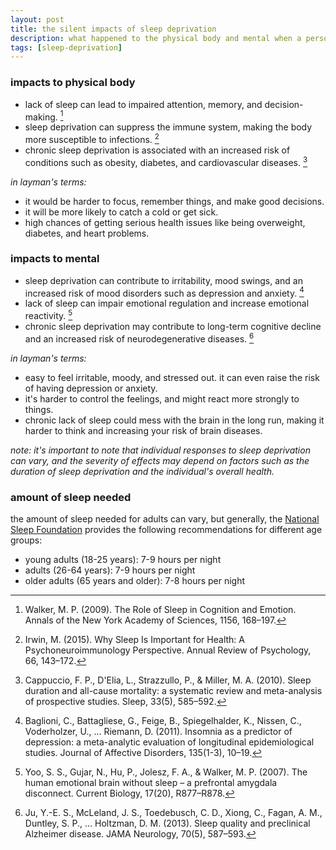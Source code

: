 ```yaml
---
layout: post
title: the silent impacts of sleep deprivation
description: what happened to the physical body and mental when a person is lacking of sleep he/she needed
tags: [sleep-deprivation]
---
```


### impacts to physical body

- lack of sleep can lead to impaired attention, memory, and decision-making. [^1]
- sleep deprivation can suppress the immune system, making the body more susceptible to infections. [^2]
- chronic sleep deprivation is associated with an increased risk of conditions such as obesity, diabetes, and cardiovascular diseases. [^3]

_in layman's terms:_

- it would be harder to focus, remember things, and make good decisions.
- it will be more likely to catch a cold or get sick.
- high chances of getting serious health issues like being overweight, diabetes, and heart problems.

### impacts to mental

- sleep deprivation can contribute to irritability, mood swings, and an increased risk of mood disorders such as depression and anxiety. [^4]
- lack of sleep can impair emotional regulation and increase emotional reactivity. [^5]
- chronic sleep deprivation may contribute to long-term cognitive decline and an increased risk of neurodegenerative diseases. [^6]

_in layman's terms:_

- easy to feel irritable, moody, and stressed out. it can even raise the risk of having depression or anxiety.
- it's harder to control the feelings, and might react more strongly to things.
- chronic lack of sleep could mess with the brain in the long run, making it harder to think and increasing your risk of brain diseases.

_note: it's important to note that individual responses to sleep deprivation can vary, and the severity of effects may depend on factors such as the duration of sleep deprivation and the individual's overall health._

### amount of sleep needed

the amount of sleep needed for adults can vary, but generally, the [National Sleep Foundation](https://www.thensf.org/) provides the following recommendations for different age groups:

- young adults (18-25 years): 7-9 hours per night
- adults (26-64 years): 7-9 hours per night
- older adults (65 years and older): 7-8 hours per night

[^1]: Walker, M. P. (2009). The Role of Sleep in Cognition and Emotion. Annals of the New York Academy of Sciences, 1156, 168–197.
[^2]: Irwin, M. (2015). Why Sleep Is Important for Health: A Psychoneuroimmunology Perspective. Annual Review of Psychology, 66, 143–172.
[^3]: Cappuccio, F. P., D'Elia, L., Strazzullo, P., & Miller, M. A. (2010). Sleep duration and all-cause mortality: a systematic review and meta-analysis of prospective studies. Sleep, 33(5), 585–592.
[^4]: Baglioni, C., Battagliese, G., Feige, B., Spiegelhalder, K., Nissen, C., Voderholzer, U., ... Riemann, D. (2011). Insomnia as a predictor of depression: a meta-analytic evaluation of longitudinal epidemiological studies. Journal of Affective Disorders, 135(1-3), 10–19.
[^5]: Yoo, S. S., Gujar, N., Hu, P., Jolesz, F. A., & Walker, M. P. (2007). The human emotional brain without sleep – a prefrontal amygdala disconnect. Current Biology, 17(20), R877–R878.
[^6]: Ju, Y.-E. S., McLeland, J. S., Toedebusch, C. D., Xiong, C., Fagan, A. M., Duntley, S. P., ... Holtzman, D. M. (2013). Sleep quality and preclinical Alzheimer disease. JAMA Neurology, 70(5), 587–593.